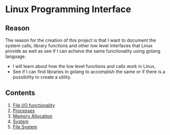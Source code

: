 # Linux Programming Interface 

## Reason 
The reason for the creation of this project is that I want to document the system calls, library functions and other low level interfaces that Linux provide as well as see if I can achieve the same functionality using golang language. 

* I will learn about how the low level functions and calls work in Linux, 
* See if I can find libraries in golang to accomplish the same or if there is a possibility to create a utility. 

## Contents 
01. [File I/O functionality](file-io/file-io.md)
02. [Processes](processes/processes.md)
03. [Memory Allocation](processes/memory.md)
04. [System](system/system-process-info.md)
05. [File System](file-sys/file-system.md)
